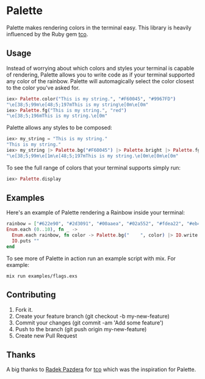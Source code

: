 # Palette

Palette makes rendering colors in the terminal easy. This library is heavily
influenced by the Ruby gem [tco](https://github.com/pazdera/tco).

## Usage

Instead of worrying about which colors and styles your terminal is capable of
rendering, Palette allows you to write code as if your terminal supported any
color of the rainbow. Palette will automagically select the color closest to
the color you've asked for.

```elixir
iex> Palette.color("This is my string.", "#F60045", "#9967FD")
"\e[38;5;99m\e[48;5;197mThis is my string\e[0m\e[0m"
iex> Palette.fg("This is my string.", "red")
"\e[38;5;196mThis is my string.\e[0m"
```

Palette allows any styles to be composed:

```elixir
iex> my_string = "This is my string."
"This is my string."
iex> my_string |> Palette.bg("#F60045") |> Palette.bright |> Palette.fg("#9967FD")
"\e[38;5;99m\e[1m\e[48;5;197mThis is my string.\e[0m\e[0m\e[0m"
```

To see the full range of colors that your terminal supports simply run:

```elixir
iex> Palette.display
```

## Examples

Here's an example of Palette rendering a Rainbow inside your terminal:

```elixir
rainbow = ["#622e90", "#2d3091", "#00aaea", "#02a552", "#fdea22", "#eb443b", "#f37f5a"]
Enum.each (0..10), fn _ ->
  Enum.each rainbow, fn color -> Palette.bg("    ", color) |> IO.write end
  IO.puts ""
end
```

To see more of Palette in action run an example script with mix. For example:

`mix run examples/flags.exs`

## Contributing

1. Fork it.
2. Create your feature branch (git checkout -b my-new-feature)
3. Commit your changes (git commit -am 'Add some feature')
4. Push to the branch (git push origin my-new-feature)
5. Create new Pull Request

## Thanks

A big thanks to [Radek Pazdera](https://github.com/pazdera) for [tco](https://github.com/pazdera/tco)
which was the inspiration for Palette.
